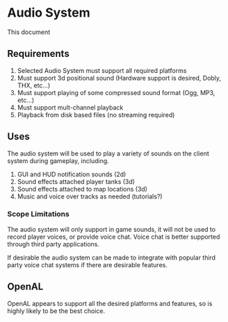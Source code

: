 # Audio System
This document 

## Requirements
1) Selected Audio System must support all required platforms
2) Must support 3d positional sound (Hardware support is desired, Dobly, THX, etc...)
3) Must support playing of some compressed sound format (Ogg, MP3, etc...)
4) Must support mult-channel playback
5) Playback from disk based files (no streaming required)

## Uses
The audio system will be used to play a variety of sounds on the client system during gameplay, including.

1) GUI and HUD notification sounds (2d)
2) Sound effects attached player tanks (3d)
3) Sound effects attached to map locations (3d)
4) Music and voice over tracks as needed (tutorials?)

### Scope Limitations
The audio system will only support in game sounds, it will not be used to record player voices, or provide voice chat.
Voice chat is better supported through third party applications. 

If desirable the audio system can be made to integrate with popular third party voice chat systems if there are desirable features.

## OpenAL
OpenAL appears to support all the desired platforms and features, so is highly likely to be the best choice.
